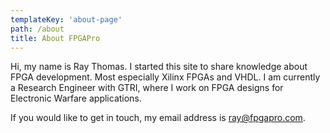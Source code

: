 ```yaml
---
templateKey: 'about-page'
path: /about
title: About FPGAPro
---
```

Hi, my name is Ray Thomas. I started this site to share knowledge about FPGA development. Most especially Xilinx FPGAs and VHDL. I am currently a Research Engineer with GTRI, where I work on FPGA designs for Electronic Warfare applications.

If you would like to get in touch, my email address is ray@fpgapro.com.